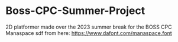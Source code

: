 # Boss-CPC-Summer-Project
2D platformer made over the 2023 summer break for the BOSS CPC\
Manaspace sdf from here: https://www.dafont.com/manaspace.font


